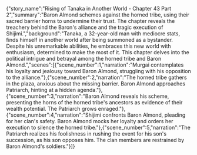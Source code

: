 {"story_name":"Rising of Tanaka in Another World - Chapter 43 Part 2","summary":"Baron Almond schemes against the horned tribe, using their sacred barrier horns to undermine their trust. The chapter reveals the treachery behind the Baron's alliance and the tragic execution of Shijimi.","background":"Tanaka, a 32-year-old man with mediocre stats, finds himself in another world after being summoned as a bystander. Despite his unremarkable abilities, he embraces this new world with enthusiasm, determined to make the most of it. This chapter delves into the political intrigue and betrayal among the horned tribe and Baron Almond.","scenes":[{"scene_number":1,"narration":"Murgai contemplates his loyalty and jealousy toward Baron Almond, struggling with his opposition to the alliance."},{"scene_number":2,"narration":"The horned tribe gathers in the plaza, anxious about the missing barrier. Baron Almond approaches Patriarch, hinting at a hidden agenda."},{"scene_number":3,"narration":"Baron Almond reveals his scheme, presenting the horns of the horned tribe's ancestors as evidence of their wealth potential. The Patriarch grows enraged."},{"scene_number":4,"narration":"Shijimi confronts Baron Almond, pleading for her clan's safety. Baron Almond mocks her loyalty and orders her execution to silence the horned tribe."},{"scene_number":5,"narration":"The Patriarch realizes his foolishness in rushing the event for his son's succession, as his son opposes him. The clan members are restrained by Baron Almond's soldiers."}]}